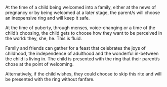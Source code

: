 At the time of a child being welcomed into a family, either at the news of pregnancy or by being welcomed at a later stage, the parent/s will choose an inexpensive ring and will keep it safe.

At the time of puberty, through menses, voice-changing or a time of the child’s choosing, the child gets to choose how they want to be perceived in the world: they, she, he. This is fluid.

Family and friends can gather for a feast that celebrates the joys of childhood, the independence of adulthood and the wonderful in-between the child is living in. The child is presented with the ring that their parent/s chose at the point of welcoming.

Alternatively, if the child wishes, they could choose to skip this rite and will be presented with the ring without fanfare.
